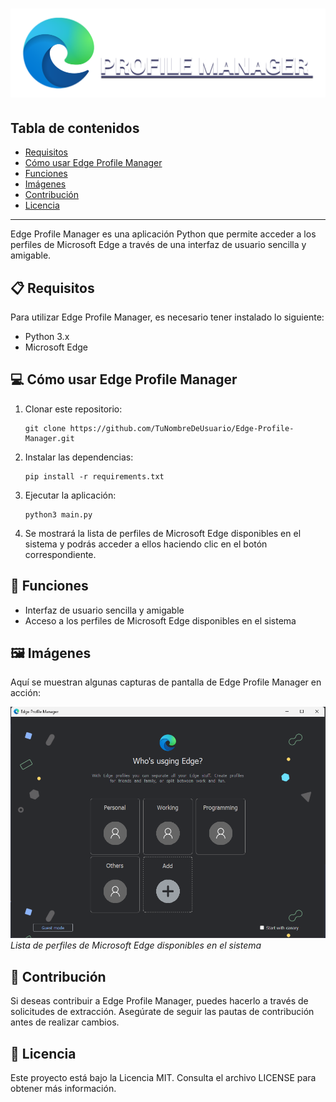 # <div align="center"><img src="/images/logo.png" alt="Edge Profile Manager logo"></div>

## Tabla de contenidos

- [Requisitos](#-requisitos)
- [Cómo usar Edge Profile Manager](#-cómo-usar-edge-profile-manager)
- [Funciones](#-funciones)
- [Imágenes](#%EF%B8%8F-imágenes)
- [Contribución](#-contribución)
- [Licencia](#-licencia)

---

Edge Profile Manager es una aplicación Python que permite acceder a los perfiles de Microsoft Edge a través de una interfaz de usuario sencilla y amigable. 

## 📋 Requisitos

Para utilizar Edge Profile Manager, es necesario tener instalado lo siguiente:

- Python 3.x
- Microsoft Edge

## 💻 Cómo usar Edge Profile Manager

1. Clonar este repositorio:
    ```
    git clone https://github.com/TuNombreDeUsuario/Edge-Profile-Manager.git
    ```

2. Instalar las dependencias:
    ```
    pip install -r requirements.txt
    ```

3. Ejecutar la aplicación:
    ```
    python3 main.py
    ```

4. Se mostrará la lista de perfiles de Microsoft Edge disponibles en el sistema y podrás acceder a ellos haciendo clic en el botón correspondiente.

## 🌟 Funciones

- Interfaz de usuario sencilla y amigable
- Acceso a los perfiles de Microsoft Edge disponibles en el sistema

## 🖼️ Imágenes

Aquí se muestran algunas capturas de pantalla de Edge Profile Manager en acción:

![Edge Profile Manager screenshot 1](/images/screenshots/profile_list.png)
_Lista de perfiles de Microsoft Edge disponibles en el sistema_

## 🤝 Contribución

Si deseas contribuir a Edge Profile Manager, puedes hacerlo a través de solicitudes de extracción. Asegúrate de seguir las pautas de contribución antes de realizar cambios.

## 📝 Licencia

Este proyecto está bajo la Licencia MIT. Consulta el archivo LICENSE para obtener más información.

